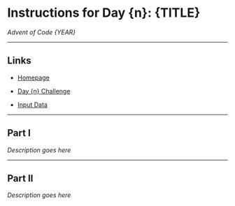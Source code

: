 # Instructions for Day {n}: {TITLE}

*Advent of Code {YEAR}*

---

## Links

- [Homepage](https://adventofcode.com/{YEAR})

- [Day {n} Challenge](https://adventofcode.com/{YEAR}/day/{n})

- [Input Data](input.txt)

---

## Part I

*Description goes here*

---

## Part II 

*Description goes here*
